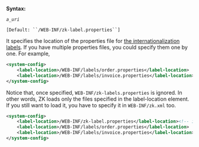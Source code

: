 **Syntax:**

<label-location>*`a_uri`*</label-location>

`[Default: ``/WEB-INF/zk-label.properties``]`

It specifies the location of the properties file for [the
internationalization
labels](ZK_Developer's_Reference/Internationalization/Labels).
If you have multiple properties files, you could specify them one by
one. For example,

``` xml
<system-config>
    <label-location>/WEB-INF/labels/order.properties</label-location>
    <label-location>/WEB-INF/labels/invoice.properties</label-location>
</system-config>
```

Notice that, once specified, `WEB-INF/zk-labels.properties` is ignored.
In other words, ZK loads only the files specified in the label-location
element. If you still want to load it, you have to specify it in
`WEB-INF/zk.xml` too.

``` xml
<system-config>
    <label-location>/WEB-INF/zk-label.properties</label-location><!-- if you still need zk-label.properties -->
    <label-location>/WEB-INF/labels/order.properties</label-location>
    <label-location>/WEB-INF/labels/invoice.properties</label-location>
</system-config>
```
